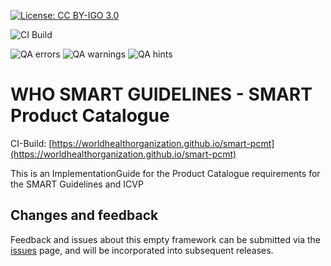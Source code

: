 [![License: CC BY-IGO 3.0](https://licensebuttons.net/l/by-nc/3.0/igo/80x15.png)](https://creativecommons.org/licenses/by/3.0/igo)

<!--badges-->
![CI Build](https://img.shields.io/github/actions/workflow/status/WorldHealthOrganization/smart-pcmt/ghbuild.yml)  
   
![QA errors](https://img.shields.io/badge/dynamic/json?url=https%3A%2F%2FWorldHealthOrganization.github.io%2Fsmart-pcmt%2Fqa.json&query=%24.errs&logoColor=red&label=QA%20errors&color=yellow)
![QA warnings](https://img.shields.io/badge/dynamic/json?url=https%3A%2F%2FWorldHealthOrganization.github.io%2Fsmart-pcmt%2Fqa.json&query=%24.warnings&logoColor=orange&label=QA%20warnings&color=yellow)
![QA hints](https://img.shields.io/badge/dynamic/json?url=https%3A%2F%2FWorldHealthOrganization.github.io%2Fsmart-pcmt%2Fqa.json&query=%24.hints&logoColor=yellow&label=QA%20hints&color=yellow)
<!--/badges-->

# WHO SMART GUIDELINES - SMART Product Catalogue

CI-Build: [https://worldhealthorganization.github.io/smart-pcmt](https://worldhealthorganization.github.io/smart-pcmt)

This is an ImplementationGuide for the Product Catalogue requirements for the SMART Guidelines and ICVP

## Changes and feedback
  
Feedback and issues about this empty framework can be submitted via the [issues](issues) page, and will be incorporated into subsequent releases.
 
